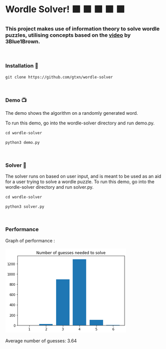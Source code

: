# Wordle Solver! 🟩 🟩 🟩 🟩 🟩

### This project makes use of information theory to solve wordle puzzles, utilising concepts based on the [video](https://www.youtube.com/watch?v=v68zYyaEmEA) by 3Blue1Brown.

<br>

### Installation 🧰

```
git clone https://github.com/gtxn/wordle-solver
```

<br>

### Demo 📺

The demo shows the algorithm on a randomly generated word.

To run this demo, go into the wordle-solver directory and run demo.py.

```
cd wordle-solver
```

```
python3 demo.py
```

<br>

### Solver 🧮

The solver runs on based on user input, and is meant to be used as an aid for a user trying to solve a wordle puzzle.
To run this demo, go into the wordle-solver directory and run solver.py.

```
cd wordle-solver
```

```
python3 solver.py
```

<br>

### Performance

Graph of performance :
<br>
<br>
![](./assets/guess_graph.png)
<br>

Average number of guesses: 3.64

